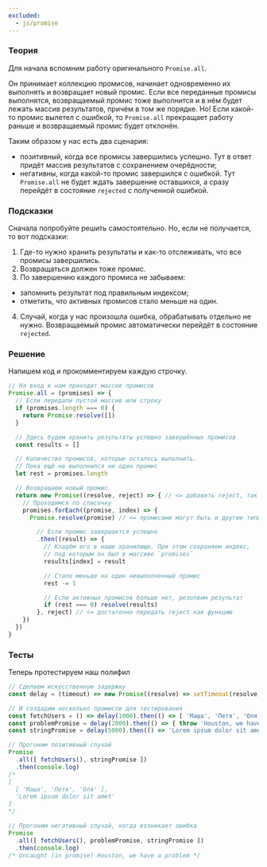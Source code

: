 ```yaml
---
excluded:
  - js/promise
---
```


### Теория

Для начала вспомним работу оригинального `Promise.all`.

Он принимает коллекцию промисов, начинает одновременно их выполнять и возвращает новый промис. Если все переданные промисы выполнятся, возвращаемый промис тоже выполнится и в нём будет лежать массив результатов, причём в том же порядке. Но! Если какой-то промис вылетел с ошибкой, то `Promise.all` прекращает работу раньше и возвращаемый промис будет отклонён.

Таким образом у нас есть два сценария:

- позитивный, когда все промисы завершились успешно. Тут в ответ придёт массив результатов с сохранением очерёдности;
- негативны, когда какой-то промис завершился с ошибкой. Тут `Promise.all` не будет ждать завершение оставшихся, а сразу перейдёт в состояние `rejected` с полученной ошибкой.

### Подсказки

Сначала попробуйте решить самостоятельно. Но, если не получается, то вот подсказки:

1. Где-то нужно хранить результаты и как-то отслеживать, что все промисы завершились.
2. Возвращаться должен тоже промис.
3. По завершению каждого промиса не забываем:
  - запомнить результат под правильным индексом;
  - отметить, что активных промисов стало меньше на один.
4. Случай, когда у нас произошла ошибка, обрабатывать отдельно не нужно. Возвращаемый промис автоматически перейдёт в состояние `rejected`.

### Решение

Напишем код и прокомментируем каждую строчку.

```jsx
// На вход к нам приходит массив промисов
Promise.all = (promises) => {
  // Если передали пустой массив или строку
  if (promises.length === 0) {
    return Promise.resolve([])
  }

  // Здесь будем хранить результаты успешно завершённых промисов
  const results = []

  // Количество промисов, которые осталось выполнить.
  // Пока ещё не выполнился ни один промис
  let rest = promises.length

  // Возвращаем новый промис
  return new Promise((resolve, reject) => { // <= добавить reject, так он должен обрабатывать ошибки
    // Проходимся по списочку
    promises.forEach((promise, index) => {
      Promise.resolve(promise) // <= промисами могут быть и другие типы данных

        // Если промис завершается успешно
        .then((result) => {
          // Кладём его в наше хранилище. При этом сохраняем индекс,
          // под которым он был в массиве `promises`
          results[index] = result

          // Стало меньше на один невыполненный промис
          rest -= 1

          // Если активных промисов больше нет, резолвим результат
          if (rest === 0) resolve(results)
        }, reject) // <= достаточно передать reject как функцию
    })
  })
}
```

### Тесты

Теперь протестируем наш полифил

```jsx
// Сделаем искусственную задержку
const delay = (timeout) => new Promise((resolve) => setTimeout(resolve, timeout))

// И создадим несколько промисов для тестирования
const fetchUsers = () => delay(1000).then(() => [ 'Маша', 'Петя', 'Оля' ])
const problemPromise = delay(2000).then(() => { throw 'Houston, we have a problem' })
const stringPromise = delay(5000).then(() => 'Lorem ipsum dolor sit amet')

// Прогоним позитивный случай
Promise
  .all([ fetchUsers(), stringPromise ])
  .then(console.log)
/*
[
  [ 'Маша', 'Петя', 'Оля' ],
  'Lorem ipsum dolor sit amet'
]
*/

// Прогоним негативный случай, когда возникает ошибка
Promise
  .all([ fetchUsers(), problemPromise, stringPromise ])
  .then(console.log)
/* Uncaught (in promise) Houston, we have a problem */
```
